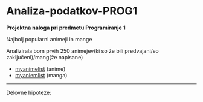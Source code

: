 # Analiza-podatkov-PROG1
**Projektna naloga pri predmetu Programiranje 1**

Najbolj popularni animeji in mange

Analizirala bom prvih 250 animejev(ki so že bili predvajani/so zaključeni)/mang(že napisane)
* [myanimelist](https://myanimelist.net/anime.php?q=&type=0&score=0&status=2&p=0&r=0&sm=0&sd=0&sy=0&em=0&ed=0&ey=0&c%5B%5D=a&c%5B%5D=b&c%5B%5D=c&c%5B%5D=d&c%5B%5D=e&c%5B%5D=f&c%5B%5D=g&gx=0) (anime)
* [myaniemlist](https://myanimelist.net/manga.php?q=&type=0&score=0&status=2&mid=0&sm=0&sd=0&sy=0&em=0&ed=0&ey=0&c%5B%5D=a&c%5B%5D=b&c%5B%5D=c&c%5B%5D=d&c%5B%5D=e&c%5B%5D=f&gx=0) (manga)

------------------------------------------------------------------------------

Delovne hipoteze:
